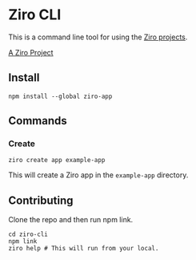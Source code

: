 # Ziro CLI

This is a command line tool for using the [Ziro projects](https://ziro.alexlockhart.me).

[A Ziro Project](https://ziro.alexlockhart.me/)

## Install

```
npm install --global ziro-app
```

## Commands

### Create

```
ziro create app example-app
```

This will create a Ziro app in the `example-app` directory.

## Contributing

Clone the repo and then run npm link.

```
cd ziro-cli
npm link
ziro help # This will run from your local.
```
